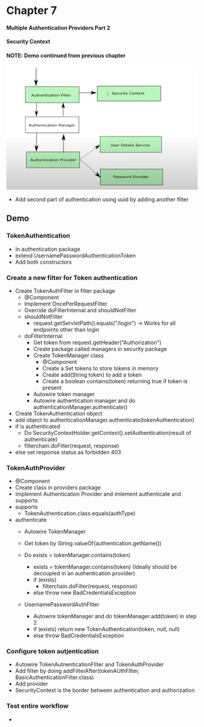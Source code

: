 # Chapter 7

#### Multiple Authentication Providers Part 2
#### Security Context
#### NOTE: Demo continued from previous chapter

![architecture](src/main/resources/architecture1.png)

- Add second part of authentication using uuid by adding another filter

## Demo


          

### TokenAuthentication
- In authentication package
- extend UsernamePasswordAuthenticationToken
- Add both constructors

### Create a new filter for Token authentication
- Create TokenAuthFilter in filter package
    - @Component
    - Implement OncePerRequestFilter
    - Override doFilterInternal and shouldNotFilter
    - shouldNotFilter
        - request.getServletPath().equals("/login") -> Works for all endpoints other than login
    - doFilterInternal
        - Get token from request.getHeader("Authorization")
        - Create package called managers in security package
        - Create TokenManager class
            - @Component
            - Create a Set<String> tokens to store tokens in memory
            - Create add(String token) to add a token
            - Create a boolean contains(token) returning true if token is present
        - Autowire token manager
        - Autowire authentication manager and do authenticationManager.authenticate()
- Create TokenAuthentication object
- add object to authenticationManager.authenticate(tokenAuthentication)
- if is authenticated
    - Do SecurityContextHolder.getContext().setAuthentication(result of authenticate)
    - filterchain.doFilter(request, response)
- else set response status as forbidden 403

### TokenAuthProvider
- @Component
- Create class in providers package
- Implement Authentication Provider and imlement authenticate and supports
- supports
    - TokenAuthentication.class.equals(authType)
- authenticate
    - Autowire TokenManager
    - Get token by String.valueOf(authentication.getName())
    - Do exists = tokenManager.contains(token)

        - exists = tokenManager.contains(token) (Ideally should be decoupled in an authentication provider)
        - if (exists) 
            - filterchain.doFilter(request, response)
        - else throw new BadCredentialsException
    - UsernamePasswordAuthFIlter
        - Autowire tokenManager and do tokenManager.add(token) in step 2
        - if (exists) return new TokenAuthentication(token, null, null)
        - else throw BadCredentialsException
        
### Configure token autjentication
- Autowire TokenAutnenticationFIlter and TokenAuthProvider
- Add filter by doing addFilterAfter(tokenAUthFIlter, BasicAuthenticationFilter.class)
- Add provider
- SecurityContext is the border between authentication and authorization

### Test entire workflow
-  